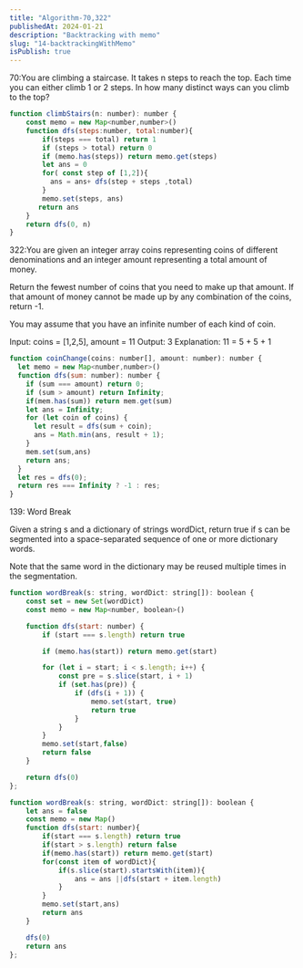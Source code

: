 ```yaml
---
title: "Algorithm-70,322"
publishedAt: 2024-01-21
description: "Backtracking with memo"
slug: "14-backtrackingWithMemo"
isPublish: true
---
```


70:You are climbing a staircase. It takes n steps to reach the top.
Each time you can either climb 1 or 2 steps. In how many distinct ways can you climb to the top?

```js
function climbStairs(n: number): number {
    const memo = new Map<number,number>()
    function dfs(steps:number, total:number){
        if(steps === total) return 1
        if (steps > total) return 0
        if (memo.has(steps)) return memo.get(steps)
        let ans = 0
        for( const step of [1,2]){
          ans = ans+ dfs(step + steps ,total)
        }
        memo.set(steps, ans)
       return ans
    }
    return dfs(0, n)
}
```

322:You are given an integer array coins representing coins of different denominations and an integer amount representing a total amount of money.

Return the fewest number of coins that you need to make up that amount. If that amount of money cannot be made up by any combination of the coins, return -1.

You may assume that you have an infinite number of each kind of coin.

Input: coins = [1,2,5], amount = 11
Output: 3
Explanation: 11 = 5 + 5 + 1

```js
function coinChange(coins: number[], amount: number): number {
  let memo = new Map<number,number>()
  function dfs(sum: number): number {
    if (sum === amount) return 0;
    if (sum > amount) return Infinity;
    if(mem.has(sum)) return mem.get(sum)
    let ans = Infinity;
    for (let coin of coins) {
      let result = dfs(sum + coin);
      ans = Math.min(ans, result + 1);
    }
    mem.set(sum,ans)
    return ans;
  }
  let res = dfs(0);
  return res === Infinity ? -1 : res;
}
```

139: Word Break

Given a string s and a dictionary of strings wordDict, return true if s can be segmented into a space-separated sequence of one or more dictionary words.

Note that the same word in the dictionary may be reused multiple times in the segmentation.

```js
function wordBreak(s: string, wordDict: string[]): boolean {
    const set = new Set(wordDict)
    const memo = new Map<number, boolean>()

    function dfs(start: number) {
        if (start === s.length) return true

        if (memo.has(start)) return memo.get(start)

        for (let i = start; i < s.length; i++) {
            const pre = s.slice(start, i + 1)
            if (set.has(pre)) {
                if (dfs(i + 1)) {
                    memo.set(start, true)
                    return true
                }
            }
        }
        memo.set(start,false)
        return false
    }

    return dfs(0)
};

function wordBreak(s: string, wordDict: string[]): boolean {
    let ans = false
    const memo = new Map()
    function dfs(start: number){
        if(start === s.length) return true
        if(start > s.length) return false
        if(memo.has(start)) return memo.get(start)
        for(const item of wordDict){
            if(s.slice(start).startsWith(item)){
                ans = ans ||dfs(start + item.length)
            }
        }
        memo.set(start,ans)
        return ans
    }

    dfs(0)
    return ans
};
```
